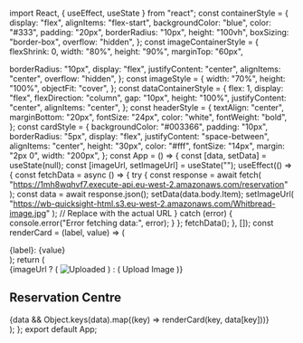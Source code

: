 import React, { useEffect, useState } from "react";
const containerStyle = {
  display: "flex",
  alignItems: "flex-start",
  backgroundColor: "blue",
  color: "#333",
  padding: "20px",
  borderRadius: "10px",
  height: "100vh",
  boxSizing: "border-box",
  overflow: "hidden",
};
const imageContainerStyle = {
  flexShrink: 0,
  width: "80%",
  height: "90%",
  marginTop: "60px",

  borderRadius: "10px",
  display: "flex",
  justifyContent: "center",
  alignItems: "center",
  overflow: "hidden",
};
const imageStyle = {
  width: "70%",
  height: "100%",
  objectFit: "cover",
};
const dataContainerStyle = {
  flex: 1,
  display: "flex",
  flexDirection: "column",
  gap: "10px",
  height: "100%",
  justifyContent: "center",
  alignItems: "center",
};
const headerStyle = {
  textAlign: "center",
  marginBottom: "20px",
  fontSize: "24px",
  color: "white",
  fontWeight: "bold",
};
const cardStyle = {
  backgroundColor: "#003366",
  padding: "10px",
  borderRadius: "5px",
  display: "flex",
  justifyContent: "space-between",
  alignItems: "center",
  height: "30px",
  color: "#fff",
  fontSize: "14px",
  margin: "2px 0",
  width: "200px",
};
const App = () => {
  const [data, setData] = useState(null);
  const [imageUrl, setImageUrl] = useState("");
  useEffect(() => {
    const fetchData = async () => {
      try {
        const response = await fetch(
          "https://1mh8wqhvf7.execute-api.eu-west-2.amazonaws.com/reservation"
        );
        const data = await response.json();
        setData(data.body.Item);
        setImageUrl(
          "https://wb-quicksight-html.s3.eu-west-2.amazonaws.com/Whitbread-image.jpg"
        ); // Replace with the actual URL
      } catch (error) {
        console.error("Error fetching data:", error);
      }
    };
    fetchData();
  }, []);
  const renderCard = (label, value) => (
    <div style={cardStyle}>
      <span>{label}:</span>
      <span>{value}</span>
    </div>
  );
  return (
    <div style={containerStyle}>
      <div style={imageContainerStyle}>
        {imageUrl ? (
          <img src={imageUrl} alt="Uploaded" style={imageStyle} />
        ) : (
          <span>Upload Image</span>
        )}
      </div>
      <div style={dataContainerStyle}>
        <h2 style={headerStyle}>Reservation Centre</h2>
        {data && Object.keys(data).map((key) => renderCard(key, data[key]))}
      </div>
    </div>
  );
};
export default App;
